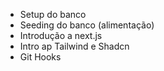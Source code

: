  - Setup do banco
 - Seeding do banco (alimentação)
 - Introdução a next.js
 - Intro ap Tailwind e Shadcn
 - Git Hooks

